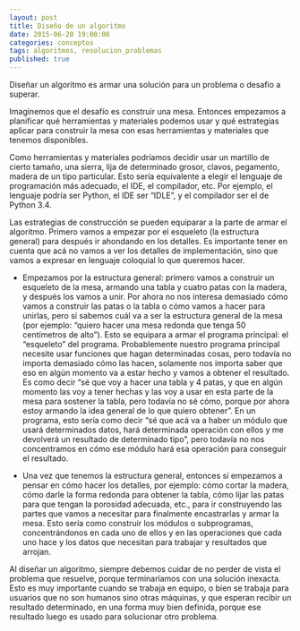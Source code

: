 ```yaml
---
layout: post
title: Diseño de un algoritmo
date: 2015-06-20 19:00:00
categories: conceptos
tags: algoritmos, resolucion_problemas
published: true
---
```



Diseñar un algoritmo es armar una solución para un problema o desafío a superar.

Imaginemos que el desafío es construir una mesa. Entonces empezamos a planificar qué herramientas y materiales podemos usar y qué estrategias aplicar para construir la mesa con esas herramientas y materiales que tenemos disponibles.

Como herramientas y materiales podríamos decidir usar un martillo de cierto tamaño, una sierra, lija de determinado grosor, clavos, pegamento, madera de un tipo particular. Esto sería equivalente a elegir el lenguaje de programación más adecuado, el IDE, el compilador, etc. Por ejemplo, el lenguaje podría ser Python, el IDE ser “IDLE”, y el compilador ser el de Python 3.4.

Las estrategias de construcción se pueden equiparar a la parte de armar el algoritmo. Primero vamos a empezar por el esqueleto (la estructura general) para después ir ahondando en los detalles. Es importante tener en cuenta que acá no vamos a ver los detalles de implementación, sino que vamos a expresar en lenguaje coloquial lo que queremos hacer.

* Empezamos por la estructura general: primero vamos a construir un esqueleto de la mesa, armando una tabla y cuatro patas con la madera, y después los vamos a unir. Por ahora no nos interesa demasiado cómo vamos a construir las patas o la tabla o cómo vamos a hacer para unirlas, pero sí sabemos cuál va a ser la estructura general de la mesa (por ejemplo: “quiero hacer una mesa redonda que tenga 50 centímetros de alto”). Esto se equipara a armar el programa principal: el “esqueleto” del programa. Probablemente nuestro programa principal necesite usar funciones que hagan determinadas cosas, pero todavía no importa demasiado cómo las hacen, solamente nos importa saber que eso en algún momento va a estar hecho y vamos a obtener el resultado. Es como decir “sé que voy a hacer una tabla y 4 patas, y que en algún momento las voy a tener hechas y las voy a usar en esta parte de la mesa para sostener la tabla, pero todavía no sé cómo, porque por ahora estoy armando la idea general de lo que quiero obtener”. En un programa, esto sería como decir “sé que acá va a haber un módulo que usará determinados datos, hará determinada operación con ellos y me devolverá un resultado de determinado tipo”, pero todavía no nos concentramos en cómo ese módulo hará esa operación para conseguir el resultado.

* Una vez que tenemos la estructura general, entonces sí empezamos a pensar en cómo hacer los detalles, por ejemplo: cómo cortar la madera, cómo darle la forma redonda para obtener la tabla, cómo lijar las patas para que tengan la porosidad adecuada, etc., para ir construyendo las partes que vamos a necesitar para finalmente encastrarlas y armar la mesa. Esto sería como construir los módulos o subprogramas, concentrándonos en cada uno de ellos y en las operaciones que cada uno hace y los datos que necesitan para trabajar y resultados que arrojan.

Al diseñar un algoritmo, siempre debemos cuidar de no perder de vista el problema que resuelve, porque terminaríamos con una solución inexacta. Esto es muy importante cuando se trabaja en equipo, o bien se trabaja para usuarios que no son humanos sino otras máquinas, y que esperan recibir un resultado determinado, en una forma muy bien definida, porque ese resultado luego es usado para solucionar otro problema.
